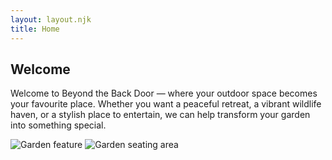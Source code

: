 ```yaml
---
layout: layout.njk
title: Home
---
```


<section>
  <h2>Welcome</h2>
  <p>Welcome to Beyond the Back Door — where your outdoor space becomes your favourite place. Whether you want a peaceful retreat, a vibrant wildlife haven, or a stylish place to entertain, we can help transform your garden into something special.</p>

  <div class="section-image">
    <img src="/images/example1.jpg" alt="Garden feature" />
    <img src="/images/example2.jpg" alt="Garden seating area" />
  </div>
</section>